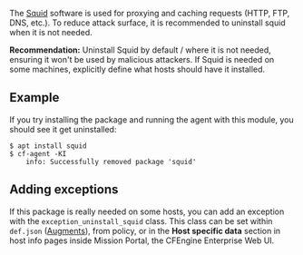 The [Squid](https://en.wikipedia.org/wiki/Squid_%28software%29) software is used for proxying and caching requests (HTTP, FTP, DNS, etc.).
To reduce attack surface, it is recommended to uninstall squid when it is not needed.

**Recommendation:** Uninstall Squid by default / where it is not needed, ensuring it won't be used by malicious attackers.
If Squid is needed on some machines, explicitly define what hosts should have it installed.

## Example

If you try installing the package and running the agent with this module, you should see it get uninstalled:

```
$ apt install squid
$ cf-agent -KI
    info: Successfully removed package 'squid'
```

## Adding exceptions

If this package is really needed on some hosts, you can add an exception with the `exception_uninstall_squid` class.
This class can be set within `def.json` ([Augments](https://docs.cfengine.com/docs/master/reference-language-concepts-augments.html)), from policy, or in the **Host specific data** section in host info pages inside Mission Portal, the CFEngine Enterprise Web UI.
